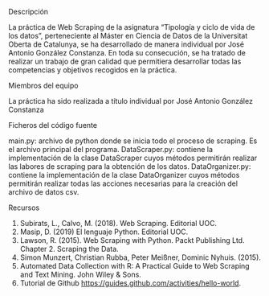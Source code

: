 Descripción

La práctica de Web Scraping de la asignatura “Tipología y ciclo de vida de los datos”, perteneciente al Máster en Ciencia de Datos de la Universitat Oberta de Catalunya, se ha desarrollado de manera individual por José Antonio González Constanza. En toda su consecución, se ha tratado de realizar un trabajo de gran calidad que permitiera desarrollar todas las competencias y objetivos recogidos en la práctica. 

Miembros del equipo

La práctica ha sido realizada a título individual por José Antonio González Constanza

Ficheros del código fuente

main.py: archivo de python donde se inicia todo el proceso de scraping. Es el archivo principal del programa.
DataScraper.py: contiene la implementación de la clase DataScraper cuyos métodos permitirán realizar las labores de scraping para la obtención de los datos.
DataOrganizer.py: contiene la implementación de la clase DataOrganizer cuyos métodos permitirán realizar todas las acciones necesarias para la creación del archivo de datos csv.

Recursos

1. Subirats, L., Calvo, M. (2018). Web Scraping. Editorial UOC.  
2. Masip, D. (2019) El lenguaje Python. Editorial UOC.  
3. Lawson, R. (2015). Web Scraping with Python. Packt Publishing Ltd. Chapter 2. Scraping the Data. 
4. Simon Munzert, Christian Rubba, Peter Meißner, Dominic Nyhuis. (2015). 
5. Automated Data Collection with R: A Practical Guide to Web Scraping and Text Mining. 
John Wiley & Sons. 
6. Tutorial de Github https://guides.github.com/activities/hello-world.

